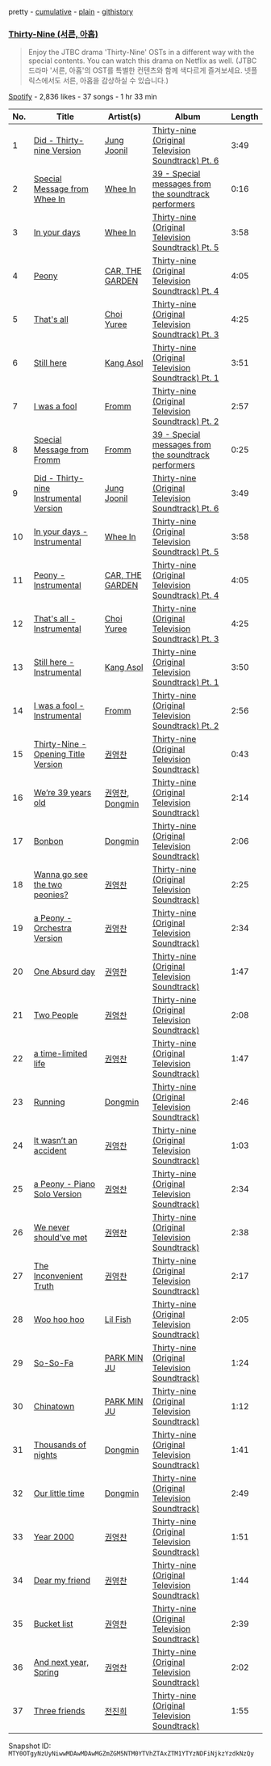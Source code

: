 pretty - [cumulative](/playlists/cumulative/37i9dQZF1DX06shnsLNU84.md) - [plain](/playlists/plain/37i9dQZF1DX06shnsLNU84) - [githistory](https://github.githistory.xyz/mackorone/spotify-playlist-archive/blob/main/playlists/plain/37i9dQZF1DX06shnsLNU84)

### [Thirty\-Nine \(서른, 아홉\)](https://open.spotify.com/playlist/37i9dQZF1DX06shnsLNU84)

> Enjoy the JTBC drama 'Thirty\-Nine' OSTs in a different way with the special contents\. You can watch this drama on Netflix as well\. \(JTBC 드라마 '서른, 아홉'의 OST를 특별한 컨텐츠와 함께 색다르게 즐겨보세요\. 넷플릭스에서도 서른, 아홉을 감상하실 수 있습니다.\)

[Spotify](https://open.spotify.com/user/spotify) - 2,836 likes - 37 songs - 1 hr 33 min

| No. | Title | Artist(s) | Album | Length |
|---|---|---|---|---|
| 1 | [Did \- Thirty\-nine Version](https://open.spotify.com/track/54LmAfM47Qn5ZgH16XV1lY) | [Jung Joonil](https://open.spotify.com/artist/1l7cLEFdVSttQ7w71FHqkv) | [Thirty\-nine \(Original Television Soundtrack\) Pt\. 6](https://open.spotify.com/album/6sfEE4OC28GJ3T1yUKXjwf) | 3:49 |
| 2 | [Special Message from Whee In](https://open.spotify.com/track/4P3QfsyDic6NqVBgA7UBzk) | [Whee In](https://open.spotify.com/artist/0BqRGrwqndrtNkojXiqIzL) | [39 \- Special messages from the soundtrack performers](https://open.spotify.com/album/1B3sI2paWhcveAvaweJCs7) | 0:16 |
| 3 | [In your days](https://open.spotify.com/track/5E24Cqg0gcD2zrgxxgh0sn) | [Whee In](https://open.spotify.com/artist/0BqRGrwqndrtNkojXiqIzL) | [Thirty\-nine \(Original Television Soundtrack\) Pt\. 5](https://open.spotify.com/album/3SEHTx0lgdfmbswBht0tCS) | 3:58 |
| 4 | [Peony](https://open.spotify.com/track/3zJej8fwVcE1eHLuSc1ICs) | [CAR, THE GARDEN](https://open.spotify.com/artist/0gqEtTORPrOqWJWElLvDQ3) | [Thirty\-nine \(Original Television Soundtrack\) Pt\. 4](https://open.spotify.com/album/2enD4NH4CNlaUSBUdSolWQ) | 4:05 |
| 5 | [That's all](https://open.spotify.com/track/2GA13uuobpA88h5zPXm0E3) | [Choi Yuree](https://open.spotify.com/artist/6qvVoPGEqNCyYSjYCgfV1v) | [Thirty\-nine \(Original Television Soundtrack\) Pt\. 3](https://open.spotify.com/album/6UsoiG7ypgjvgTMZsa5kCO) | 4:25 |
| 6 | [Still here](https://open.spotify.com/track/69r9DFmi5uStx44buSi0sm) | [Kang Asol](https://open.spotify.com/artist/16QTzUy1Yj7XeJv2jGMo79) | [Thirty\-nine \(Original Television Soundtrack\) Pt\. 1](https://open.spotify.com/album/3XQXgsluskowvlFGZIKTQ7) | 3:51 |
| 7 | [I was a fool](https://open.spotify.com/track/5BmzKqyffhNjoWDW5QsDI2) | [Fromm](https://open.spotify.com/artist/4ht1mwP4ouSu79jOOktCY3) | [Thirty\-nine \(Original Television Soundtrack\) Pt\. 2](https://open.spotify.com/album/3BjLHt5kF6e5flkboJnYcW) | 2:57 |
| 8 | [Special Message from Fromm](https://open.spotify.com/track/0h8H5WPDYm8znTpGAzPuIb) | [Fromm](https://open.spotify.com/artist/4ht1mwP4ouSu79jOOktCY3) | [39 \- Special messages from the soundtrack performers](https://open.spotify.com/album/1B3sI2paWhcveAvaweJCs7) | 0:25 |
| 9 | [Did \- Thirty\-nine Instrumental Version](https://open.spotify.com/track/2PKuQxcVQZiyizrDfuqmtS) | [Jung Joonil](https://open.spotify.com/artist/1l7cLEFdVSttQ7w71FHqkv) | [Thirty\-nine \(Original Television Soundtrack\) Pt\. 6](https://open.spotify.com/album/6sfEE4OC28GJ3T1yUKXjwf) | 3:49 |
| 10 | [In your days \- Instrumental](https://open.spotify.com/track/4WUmV713gXJP0OiXSgkZD8) | [Whee In](https://open.spotify.com/artist/0BqRGrwqndrtNkojXiqIzL) | [Thirty\-nine \(Original Television Soundtrack\) Pt\. 5](https://open.spotify.com/album/3SEHTx0lgdfmbswBht0tCS) | 3:58 |
| 11 | [Peony \- Instrumental](https://open.spotify.com/track/00f9sufKLI1OIWOM5re2DN) | [CAR, THE GARDEN](https://open.spotify.com/artist/0gqEtTORPrOqWJWElLvDQ3) | [Thirty\-nine \(Original Television Soundtrack\) Pt\. 4](https://open.spotify.com/album/2enD4NH4CNlaUSBUdSolWQ) | 4:05 |
| 12 | [That's all \- Instrumental](https://open.spotify.com/track/6DgksMoHrVFWT1fom7ZaEH) | [Choi Yuree](https://open.spotify.com/artist/6qvVoPGEqNCyYSjYCgfV1v) | [Thirty\-nine \(Original Television Soundtrack\) Pt\. 3](https://open.spotify.com/album/6UsoiG7ypgjvgTMZsa5kCO) | 4:25 |
| 13 | [Still here \- Instrumental](https://open.spotify.com/track/7HuIdSkzc2cm2jUZDd3ukN) | [Kang Asol](https://open.spotify.com/artist/16QTzUy1Yj7XeJv2jGMo79) | [Thirty\-nine \(Original Television Soundtrack\) Pt\. 1](https://open.spotify.com/album/3XQXgsluskowvlFGZIKTQ7) | 3:50 |
| 14 | [I was a fool \- Instrumental](https://open.spotify.com/track/0vqJ6VjtlA4K1LxktMYtJq) | [Fromm](https://open.spotify.com/artist/4ht1mwP4ouSu79jOOktCY3) | [Thirty\-nine \(Original Television Soundtrack\) Pt\. 2](https://open.spotify.com/album/3BjLHt5kF6e5flkboJnYcW) | 2:56 |
| 15 | [Thirty\-Nine \- Opening Title Version](https://open.spotify.com/track/4Qns8fOvz275UWySFT9Wxi) | [권영찬](https://open.spotify.com/artist/4ZfOBmLAMXyn48SfyNJilP) | [Thirty\-nine \(Original Television Soundtrack\)](https://open.spotify.com/album/5Yzizi5UyQRoR6bbtF7rMX) | 0:43 |
| 16 | [We’re 39 years old](https://open.spotify.com/track/0eNKdPo6gCsuWghgGAJWWg) | [권영찬](https://open.spotify.com/artist/4ZfOBmLAMXyn48SfyNJilP), [Dongmin](https://open.spotify.com/artist/20FU40yDl0imB96HzE4lp9) | [Thirty\-nine \(Original Television Soundtrack\)](https://open.spotify.com/album/5Yzizi5UyQRoR6bbtF7rMX) | 2:14 |
| 17 | [Bonbon](https://open.spotify.com/track/4JLqqJ7O4Iev7Jtz256YYa) | [Dongmin](https://open.spotify.com/artist/20FU40yDl0imB96HzE4lp9) | [Thirty\-nine \(Original Television Soundtrack\)](https://open.spotify.com/album/5Yzizi5UyQRoR6bbtF7rMX) | 2:06 |
| 18 | [Wanna go see the two peonies?](https://open.spotify.com/track/7nLtD9HRt5mv0tSiTaOXoY) | [권영찬](https://open.spotify.com/artist/4ZfOBmLAMXyn48SfyNJilP) | [Thirty\-nine \(Original Television Soundtrack\)](https://open.spotify.com/album/5Yzizi5UyQRoR6bbtF7rMX) | 2:25 |
| 19 | [a Peony \- Orchestra Version](https://open.spotify.com/track/26Kd6CnP1tTof4bcCC5tfX) | [권영찬](https://open.spotify.com/artist/4ZfOBmLAMXyn48SfyNJilP) | [Thirty\-nine \(Original Television Soundtrack\)](https://open.spotify.com/album/5Yzizi5UyQRoR6bbtF7rMX) | 2:34 |
| 20 | [One Absurd day](https://open.spotify.com/track/6kzGBCXMuElfYrsXAHkjk5) | [권영찬](https://open.spotify.com/artist/4ZfOBmLAMXyn48SfyNJilP) | [Thirty\-nine \(Original Television Soundtrack\)](https://open.spotify.com/album/5Yzizi5UyQRoR6bbtF7rMX) | 1:47 |
| 21 | [Two People](https://open.spotify.com/track/5kWMvYflBZBsZgXBkhjnol) | [권영찬](https://open.spotify.com/artist/4ZfOBmLAMXyn48SfyNJilP) | [Thirty\-nine \(Original Television Soundtrack\)](https://open.spotify.com/album/5Yzizi5UyQRoR6bbtF7rMX) | 2:08 |
| 22 | [a time\-limited life](https://open.spotify.com/track/3yMbyqZ1VqvxxyjlcEjSid) | [권영찬](https://open.spotify.com/artist/4ZfOBmLAMXyn48SfyNJilP) | [Thirty\-nine \(Original Television Soundtrack\)](https://open.spotify.com/album/5Yzizi5UyQRoR6bbtF7rMX) | 1:47 |
| 23 | [Running](https://open.spotify.com/track/1jigzzpJtbAM2wnqiK9N3S) | [Dongmin](https://open.spotify.com/artist/20FU40yDl0imB96HzE4lp9) | [Thirty\-nine \(Original Television Soundtrack\)](https://open.spotify.com/album/5Yzizi5UyQRoR6bbtF7rMX) | 2:46 |
| 24 | [It wasn’t an accident](https://open.spotify.com/track/6qlio7HOK1OudJHFcYxTpg) | [권영찬](https://open.spotify.com/artist/4ZfOBmLAMXyn48SfyNJilP) | [Thirty\-nine \(Original Television Soundtrack\)](https://open.spotify.com/album/5Yzizi5UyQRoR6bbtF7rMX) | 1:03 |
| 25 | [a Peony \- Piano Solo Version](https://open.spotify.com/track/18al1VAwxMbVYltcXpx8G2) | [권영찬](https://open.spotify.com/artist/4ZfOBmLAMXyn48SfyNJilP) | [Thirty\-nine \(Original Television Soundtrack\)](https://open.spotify.com/album/5Yzizi5UyQRoR6bbtF7rMX) | 2:34 |
| 26 | [We never should’ve met](https://open.spotify.com/track/0TnVX8qt3NMHjwxDX2Glrr) | [권영찬](https://open.spotify.com/artist/4ZfOBmLAMXyn48SfyNJilP) | [Thirty\-nine \(Original Television Soundtrack\)](https://open.spotify.com/album/5Yzizi5UyQRoR6bbtF7rMX) | 2:38 |
| 27 | [The Inconvenient Truth](https://open.spotify.com/track/1mzwJxdlM47ytxGsiqXfHU) | [권영찬](https://open.spotify.com/artist/4ZfOBmLAMXyn48SfyNJilP) | [Thirty\-nine \(Original Television Soundtrack\)](https://open.spotify.com/album/5Yzizi5UyQRoR6bbtF7rMX) | 2:17 |
| 28 | [Woo hoo hoo](https://open.spotify.com/track/3zYuG6yM3IFsIaXkC6RCvq) | [Lil Fish](https://open.spotify.com/artist/3MnAiI9nnVd0Rle9lWpde6) | [Thirty\-nine \(Original Television Soundtrack\)](https://open.spotify.com/album/5Yzizi5UyQRoR6bbtF7rMX) | 2:05 |
| 29 | [So\-So\-Fa](https://open.spotify.com/track/0UB2NPSfSf8wjU828EHHHq) | [PARK MIN JU](https://open.spotify.com/artist/2ovwxDane6t3NPywEM08SJ) | [Thirty\-nine \(Original Television Soundtrack\)](https://open.spotify.com/album/5Yzizi5UyQRoR6bbtF7rMX) | 1:24 |
| 30 | [Chinatown](https://open.spotify.com/track/0kVl8FGGv9TTkh9nbOksfL) | [PARK MIN JU](https://open.spotify.com/artist/2ovwxDane6t3NPywEM08SJ) | [Thirty\-nine \(Original Television Soundtrack\)](https://open.spotify.com/album/5Yzizi5UyQRoR6bbtF7rMX) | 1:12 |
| 31 | [Thousands of nights](https://open.spotify.com/track/5MCIIO7ve7L9orV8xcwozN) | [Dongmin](https://open.spotify.com/artist/20FU40yDl0imB96HzE4lp9) | [Thirty\-nine \(Original Television Soundtrack\)](https://open.spotify.com/album/5Yzizi5UyQRoR6bbtF7rMX) | 1:41 |
| 32 | [Our little time](https://open.spotify.com/track/4tLQrywnE5W1bWUli8K7u0) | [Dongmin](https://open.spotify.com/artist/20FU40yDl0imB96HzE4lp9) | [Thirty\-nine \(Original Television Soundtrack\)](https://open.spotify.com/album/5Yzizi5UyQRoR6bbtF7rMX) | 2:49 |
| 33 | [Year 2000](https://open.spotify.com/track/5x187wwmFQNi5HQTrqkFQZ) | [권영찬](https://open.spotify.com/artist/4ZfOBmLAMXyn48SfyNJilP) | [Thirty\-nine \(Original Television Soundtrack\)](https://open.spotify.com/album/5Yzizi5UyQRoR6bbtF7rMX) | 1:51 |
| 34 | [Dear my friend](https://open.spotify.com/track/4rwPbvRhjshp3NImvg1M27) | [권영찬](https://open.spotify.com/artist/4ZfOBmLAMXyn48SfyNJilP) | [Thirty\-nine \(Original Television Soundtrack\)](https://open.spotify.com/album/5Yzizi5UyQRoR6bbtF7rMX) | 1:44 |
| 35 | [Bucket list](https://open.spotify.com/track/0rQQrNmX6uPP31Y5uvErvb) | [권영찬](https://open.spotify.com/artist/4ZfOBmLAMXyn48SfyNJilP) | [Thirty\-nine \(Original Television Soundtrack\)](https://open.spotify.com/album/5Yzizi5UyQRoR6bbtF7rMX) | 2:39 |
| 36 | [And next year, Spring](https://open.spotify.com/track/6rVXtzh6bvvRb7fj5pMLRD) | [권영찬](https://open.spotify.com/artist/4ZfOBmLAMXyn48SfyNJilP) | [Thirty\-nine \(Original Television Soundtrack\)](https://open.spotify.com/album/5Yzizi5UyQRoR6bbtF7rMX) | 2:02 |
| 37 | [Three friends](https://open.spotify.com/track/6KxKEWaMOf94M8SVQZrqV8) | [전진희](https://open.spotify.com/artist/55SXjFwttf52nY0wdI8fhP) | [Thirty\-nine \(Original Television Soundtrack\)](https://open.spotify.com/album/5Yzizi5UyQRoR6bbtF7rMX) | 1:55 |

Snapshot ID: `MTY0OTgyNzUyNiwwMDAwMDAwMGZmZGM5NTM0YTVhZTAxZTM1YTYzNDFiNjkzYzdkNzQy`
